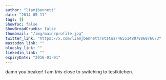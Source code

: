 ```yaml
---
author: "liamjbennett"
date: "2014-05-11"
tags: []
ShowToc: false
ShowBreadCrumbs: false
thumbnail: "/img/main/profile.jpg"
twitter_link: "https://x.com/liamjbennett/status/465514807886876673"
mastodon_link: ""
bluesky_link: ""
linkedin_link: ""
expiryDate: "2016-01-01"
---
```


damn you beaker! I am *this* close to switching to testkitchen.

